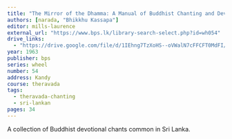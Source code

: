 ```yaml
---
title: "The Mirror of the Dhamma: A Manual of Buddhist Chanting and Devotional Texts"
authors: [narada, "Bhikkhu Kassapa"]
editor: mills-laurence
external_url: "https://www.bps.lk/library-search-select.php?id=wh054"
drive_links:
  - "https://drive.google.com/file/d/1IEhng7TzXoHS--oVWalN7cFFCFT0MdFI/view?usp=drivesdk"
year: 1963
publisher: bps
series: wheel
number: 54
address: Kandy
course: theravada
tags: 
  - theravada-chanting
  - sri-lankan
pages: 34
---
```


A collection of Buddhist devotional chants common in Sri Lanka.
